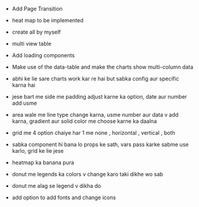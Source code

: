 - Add Page Transition
- heat map to be implemented
- create all by myself
- multi view table
- Add loading components
- Make use of the data-table and make the charts show multi-column data

- abhi ke lie sare charts work kar re hai but sabka config aur specific karna hai
- jese bart me side me padding adjust karne ka option, date aur number add usme
- area wale me line type change karna, usme number aur data v add karna, gradient aur solid color me choose karne ka daalna
- grid me 4 option chaiye har 1 me none , horizontal , vertical , both
- sabka component hi bana lo props ke sath, vars pass karke sabme use karlo, grid ke lie jese
- heatmap ka banana pura
- donut me legends ka colors v change karo taki dikhe wo sab
- donut me alag se legend v dikha do
- add option to add fonts and change icons

